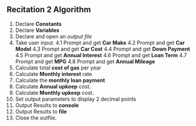 ## Recitation 2 Algorithm
1. Declare **Constants**
2. Declare **Variables**
3. Declare and open an *output file*
4. Take user input.
4.1 Prompt and get **Car Make**
4.2 Prompt and get **Car Model**
4.3 Prompt and get **Car Cost**
4.4 Prompt and get **Down Payment**
4.5 Prompt and get **Annual Interest**
4.6 Prompt and get **Loan Term**
4.7 Prompt and get **MPG**
4.8 Prompt and get **Annual Mileage**
5. Calculate total **cost of gas** per year
6. Calculate **Monthly interest** rate
7. Calculate the **monthly loan payment**
8. Calculate **Annual upkeep** cost.
9. Calculate **Monthly upkeep** cost.
10. Set output parameters to display 2 decimal points
11. Output Results to **console**
12. Output Results to **file**
13. Close the outfile.
